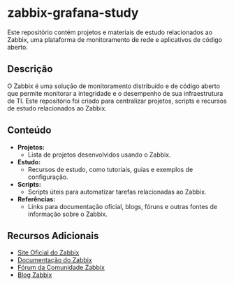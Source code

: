# zabbix-grafana-study


Este repositório contém projetos e materiais de estudo relacionados ao Zabbix, uma plataforma de monitoramento de rede e aplicativos de código aberto.

## Descrição

O Zabbix é uma solução de monitoramento distribuído e de código aberto que permite monitorar a integridade e o desempenho de sua infraestrutura de TI. Este repositório foi criado para centralizar projetos, scripts e recursos de estudo relacionados ao Zabbix.

## Conteúdo

- **Projetos:**
  - Lista de projetos desenvolvidos usando o Zabbix.
- **Estudo:**
  - Recursos de estudo, como tutoriais, guias e exemplos de configuração.
- **Scripts:**
  - Scripts úteis para automatizar tarefas relacionadas ao Zabbix.
- **Referências:**
  - Links para documentação oficial, blogs, fóruns e outras fontes de informação sobre o Zabbix.


## Recursos Adicionais

- [Site Oficial do Zabbix](https://www.zabbix.com/)
- [Documentação do Zabbix](https://www.zabbix.com/documentation/current/)
- [Fórum da Comunidade Zabbix](https://www.zabbix.com/forum/)
- [Blog Zabbix](https://blog.zabbix.com/)


